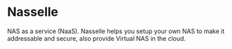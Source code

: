 # Nasselle
NAS as a service (NaaS). Nasselle helps you setup your own NAS to make it addressable and secure, also provide Virtual NAS in the cloud.